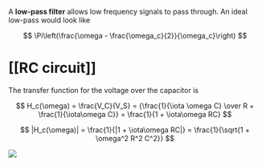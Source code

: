 A **low-pass filter** allows low frequency signals to pass through. An ideal low-pass would look like

$$
\Pi\left(\frac{\omega - \frac{\omega_c}{2}}{\omega_c}\right)
$$

# [[RC circuit]]

The transfer function for the voltage over the capacitor is

$$
H_c(\omega) = \frac{V_C}{V_S} = {\frac{1}{\iota \omega C} \over R + \frac{1}{\iota\omega C}} = \frac{1}{1 + \iota\omega RC}
$$


$$
|H_c(\omega)| = \frac{1}{|1 + \iota\omega RC|} = \frac{1}{\sqrt{1 + \omega^2 R^2 C^2}}
$$

![](https://lh3.googleusercontent.com/proxy/voBKaT1DE3yonz9Ajadn2pbbr9inaYvQVSJP3BurqdDLn_BpJXgLK7JlBFjq27Gj8_eCl5TmYZdpAvCx7Cmfx_iIREQxHbI4V7unA3Nomrn-MfocLPS_9bIyng)